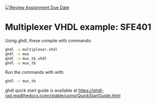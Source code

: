 [![Review Assignment Due Date](https://classroom.github.com/assets/deadline-readme-button-22041afd0340ce965d47ae6ef1cefeee28c7c493a6346c4f15d667ab976d596c.svg)](https://classroom.github.com/a/WLjxnNeA)
# Multiplexer VHDL example: SFE401

Using ghdl, these compile with commands:
``` bash
ghdl -a multiplexer.vhdl
ghdl -e mux
ghdl -a mux_tb.vhdl
ghdl -e mux_tb
```

Run the commands with with:
``` bash
ghdl -r mux_tb
```

ghdl quick start guide is available at https://ghdl-rad.readthedocs.io/en/stable/using/QuickStartGuide.html
